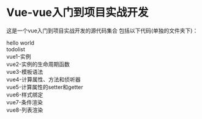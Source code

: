 # Vue-vue入门到项目实战开发
这是一个vue入门到项目实战开发的源代码集合
包括以下代码(单独的文件夹下)：

hello world                                                                                                                               
todolist        
vue1-实例          
vue2-实例的生命周期函数                                                                                                                     
vue3-模板语法                                                                                                                              
vue4-计算属性、方法和侦听器                                                                                                                 
vue5-计算属性的setter和getter                                                                                                               
vue6-样式绑定                                                                                                                               
vue7-条件渲染                                                                                                                               
vue8-列表渲染
